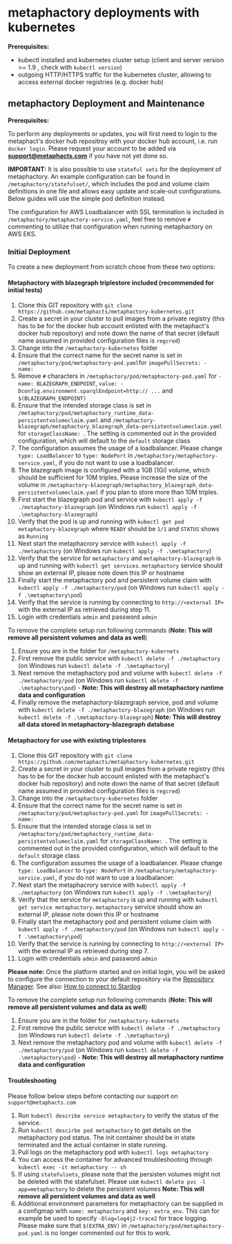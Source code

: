 # metaphactory deployments with kubernetes

**Prerequisites:**

* kubectl installed and kubernetes cluster setup (client and server version >= 1.9 , check with `kubectl version`)
* outgoing HTTP/HTTPS traffic for the kubernetes cluster, allowing to access external docker registries (e.g. docker hub)

## metaphactory Deployment and Maintenance

**Prerequisites:**

To perform any deployments or updates, you will first need to login to the metaphact's docker hub repositroy with your docker hub account, i.e. run `docker login`.
Please request your account to be added via **support@metaphacts.com** if you have not yet done so.

**IMPORTANT:** 
It is also possible to use `stateful sets` for the deployment of metaphactory. An example configuration can be found in `/metaphactory/statefulset/`, which includes the pod and volume claim definitions in one file and allows easy update and scale-out configurations. Below guides will use the simple pod definition instead.

The configuration for AWS Loadbalancer with SSL termination is included in `/metaphactory/metaphactory-service.yaml`, feel free to remove `#` commenting to utilize that configuration when running metaphactory on AWS EKS.

### Initial Deployment
To create a new deployment from scratch chose from these two options:

#### Metaphactory with blazegraph triplestore included (recommended for initial tests)

1. Clone this GIT repository with `git clone https://github.com/metaphacts/metaphactory-kubernetes.git`
2. Create a secret in your cluster to pull images from a private registry (this has to be for the docker hub account enlisted with the metaphact's docker hub repository) and note down the name of that secret (default name assumed in provided configuration files is `regcred`)
2. Change into the `/metaphactory-kubernetes` folder 
3. Ensure that the correct name for the secret name is set in `/metaphactory/pod/metaphactory-pod.yaml`for `imagePullSecrets: - name: `
4. Remove `#` characters in `/metaphactory/pod/metaphactory-pod.yaml` for `- name: BLAZEGRAPH_ENDPOINT`, `value: -Dconfig.environment.sparqlEndpoint=http:// ...` and `$(BLAZEGRAPH_ENDPOINT)`
5. Ensure that the intended storage class is set in `/metaphactory/pod/metaphactory_runtime_data-persistentvolumeclaim.yaml` and `/metaphactory-blazegraph/metaphactory_blazegraph_data-persistentvolumeclaim.yaml` for `storageClassName: `. The setting is commented out in the provided configuration, which will default to the `default` storage class
6. The configuration assumes the usage of a loadbalancer.  Please change `type: LoadBalancer` to `type: NodePort` in `/metaphactory/metaphactory-service.yaml`, if you do not want to use a loadbalancer.
7. The blazegraph image is configured with a 1GB (1Gi) volume, which should be sufficient for 10M triples. Please increase the size of the volume in `/metaphactory-blazegraph/metaphactory_blazegraph_data-persistentvolumeclaim.yaml` if you plan to store more than 10M triples.
8. First start the blazegraph pod and service with `kubectl apply -f ./metaphactory-blazegraph` (on Windows run `kubectl apply -f .\metaphactory-blazegraph`)
9. Verify that the pod is up and running with `kubectl get pod metaphactory-blazegraph` where `READY` should be `1/1` and `STATUS` shows as `Running`
10. Next start the metaphacrory service with `kubectl apply -f ./metaphactory` (on Windows run `kubectl apply -f .\metaphactory`)
11. Verify that the service for `metaphactory` and `metaphactory-blazegraph` is up and running with `kubectl get services`. `metaphactory` service should show an external IP, please note down this IP or hostname
12. Finally start the metaphactory pod and persistent volume claim with `kubectl apply -f ./metaphactory/pod` (on Windows run `kubectl apply -f .\metaphactory\pod`)
13. Verify that the service is running by connecting to `http://<external IP>` with the external IP as retrieved during step 11. 
14. Login with credentials `admin` and password `admin`

To remove the complete setup run following commands (**Note: This will remove all persistent volumes and data as well**)

1. Ensure you are in the folder for `/metaphactory-kubernets`
2. First remove the public service with `kubectl delete -f ./metaphactory` (on Windows run `kubectl delete -f .\metaphactory`)
3. Next remove the metaphactory pod and volume with `kubectl delete -f ./metaphactory/pod` (on Windows run `kubectl delete -f .\metaphactory\pod`) - **Note: This will destroy all metaphactory runtime data and configuration**
4. Finally remove the metaphactory-blazegraph service, pod and volume with `kubectl delete -f ./metaphactory-blazegraph` (on Windows run `kubectl delete -f .\metaphactory-blazegraph`) **Note: This will destroy all data stored in metaphactory-blazegraph database**

#### Metaphactory for use with existing triplestores

1. Clone this GIT repository with `git clone https://github.com/metaphacts/metaphactory-kubernetes.git`
2. Create a secret in your cluster to pull images from a private registry (this has to be for the docker hub account enlisted with the metaphact's docker hub repository) and note down the name of that secret (default name assumed in provided configuration files is `regcred`)
2. Change into the `/metaphactory-kubernetes` folder 
3. Ensure that the correct name for the secret name is set in `/metaphactory/pod/metaphactory-pod.yaml` for `imagePullSecrets: - name: `
4. Ensure that the intended storage class is set in `/metaphactory/pod/metaphactory_runtime_data-persistentvolumeclaim.yaml` for `storageClassName: `. The setting is commented out in the provided configuration, which will default to the `default` storage class
5. The configuration assumes the usage of a loadbalancer.  Please change `type: LoadBalancer` to `type: NodePort` in `/metaphactory/metaphactory-service.yaml`, if you do not want to use a loadbalancer.
6. Next start the metaphacrory service with `kubectl apply -f ./metaphactory` (on Windows run `kubectl apply -f .\metaphactory`)
7. Verify that the service for `metaphactory` is up and running with `kubectl get service metaphactory`. `metaphactory` service should show an external IP, please note down this IP or hostname
8. Finally start the metaphactory pod and persistent volume claim with `kubectl apply -f ./metaphactory/pod` (on Windows run `kubectl apply -f .\metaphactory\pod`)
9. Verify that the service is running by connecting to `http://<external IP>` with the external IP as retrieved during step 7.
10. Login with credentials `admin` and password `admin`

**Please note:** Once the platform started and on initial login, you will be asked to configure the connection to your default repository via the [Repository Manager](https://help.metaphacts.com/resource/Help:RepositoryManager). 
See also: [How to connect to Stardog](https://help.metaphacts.com/resource/Help:HowToConnectToStardog)

To remove the complete setup run following commands (**Note: This will remove all persistent volumes and data as well**)

1. Ensure you are in the folder for `/metaphactory-kubernets`
2. First remove the public service with `kubectl delete -f ./metaphactory` (on Windows run `kubectl delete -f .\metaphactory`)
3. Next remove the metaphactory pod and volume with `kubectl delete -f ./metaphactory/pod` (on Windows run `kubectl delete -f .\metaphactory\pod`) - **Note: This will destroy all metaphactory runtime data and configuration**

#### Troubleshooting

Please follow below steps before contacting our support on `support@metaphacts.com`

1. Run `kubectl describe service metaphactory` to verify the status of the service.
2. Run `kubectl descirbe pod metaphactory` to get details on the metaphactory pod status. The init container should be in state terminated and the actual container in state running.
3. Pull logs on the metaphactory pod with `kubectl logs metaphactory`
4. You can access the container for advanced troubleshooting through `kubectl exec -it metaphactory -- sh`
5. If using `statefulsets`, please note that the persisten volumes might not be deleted with the statefulset. Please use `kubectl delete pvc -l app=metaphactory` to delete the persistent volumes **Note: This will remove all persistent volumes and data as well**
6. Additional environment parameters for metaphactory can be supplied in a configmap with `name: metaphactory` and `key: extra_env`. This can for example be used to specify `-Dlog=log4j2-trace2` for trace logging. Please make sure that `$(EXTRA_ENV)` in `/metaphactory/pod/metaphactory-pod.yaml` is no longer commented out for this to work.
